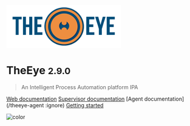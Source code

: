 ![logo](./images/logo-theeye-theOeye.png)

# TheEye <small>2.9.0</small>

> An Intelligent Process Automation platform IPA

<!-- [Gateway documentation](https://github.com/theeye-io-team/theeye-gateway) -->
[Web documentation](/theeye-web ":ignore")
[Supervisor documentation](/theeye-supervisor ":ignore")
[Agent documentation](/theeye-agent :ignore)
[Getting started](#TheEye)

![color](#f0f0f0)
